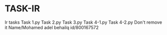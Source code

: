# TASK-IR
Ir tasks
Task 1.py
Task 2.py
Task 3.py
Task 4-1.py
Task 4-2.py
Don't remove it
Name/Mohamed adel behailq
id/800167572
